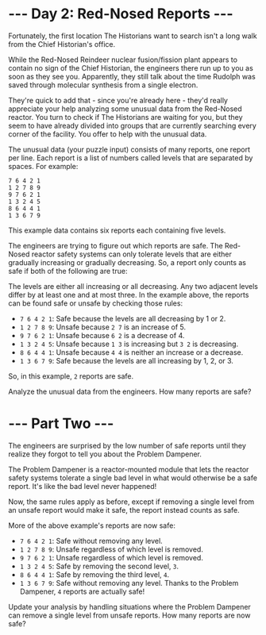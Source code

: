 # --- Day 2: Red-Nosed Reports ---
Fortunately, the first location The Historians want to search isn't a long walk from the Chief Historian's office.

While the Red-Nosed Reindeer nuclear fusion/fission plant appears to contain no sign of the Chief Historian, the engineers there run up to you as soon as they see you. Apparently, they still talk about the time Rudolph was saved through molecular synthesis from a single electron.

They're quick to add that - since you're already here - they'd really appreciate your help analyzing some unusual data from the Red-Nosed reactor. You turn to check if The Historians are waiting for you, but they seem to have already divided into groups that are currently searching every corner of the facility. You offer to help with the unusual data.

The unusual data (your puzzle input) consists of many reports, one report per line. Each report is a list of numbers called levels that are separated by spaces. For example:

    7 6 4 2 1
    1 2 7 8 9
    9 7 6 2 1
    1 3 2 4 5
    8 6 4 4 1
    1 3 6 7 9
This example data contains six reports each containing five levels.

The engineers are trying to figure out which reports are safe. The Red-Nosed reactor safety systems can only tolerate levels that are either gradually increasing or gradually decreasing. So, a report only counts as safe if both of the following are true:

The levels are either all increasing or all decreasing.
Any two adjacent levels differ by at least one and at most three.
In the example above, the reports can be found safe or unsafe by checking those rules:

- ```7 6 4 2 1```: Safe because the levels are all decreasing by 1 or 2.
- ```1 2 7 8 9```: Unsafe because ```2 7``` is an increase of 5.
- ```9 7 6 2 1```: Unsafe because ```6 2``` is a decrease of 4.
- ```1 3 2 4 5```: Unsafe because ```1 3``` is increasing but ```3 2``` is decreasing.
- ```8 6 4 4 1```: Unsafe because ```4 4``` is neither an increase or a decrease.
- ```1 3 6 7 9```: Safe because the levels are all increasing by 1, 2, or 3. 

So, in this example, ```2``` reports are safe.

Analyze the unusual data from the engineers. How many reports are safe?

# --- Part Two ---
The engineers are surprised by the low number of safe reports until they realize they forgot to tell you about the Problem Dampener.

The Problem Dampener is a reactor-mounted module that lets the reactor safety systems tolerate a single bad level in what would otherwise be a safe report. It's like the bad level never happened!

Now, the same rules apply as before, except if removing a single level from an unsafe report would make it safe, the report instead counts as safe.

More of the above example's reports are now safe:

- ```7 6 4 2 1```: Safe without removing any level.
- ```1 2 7 8 9```: Unsafe regardless of which level is removed.
- ```9 7 6 2 1```: Unsafe regardless of which level is removed.
- ```1 3 2 4 5```: Safe by removing the second level, ```3```.
- ```8 6 4 4 1```: Safe by removing the third level, ```4```.
- ```1 3 6 7 9```: Safe without removing any level.
Thanks to the Problem Dampener, ```4``` reports are actually safe!

Update your analysis by handling situations where the Problem Dampener can remove a single level from unsafe reports. How many reports are now safe?
